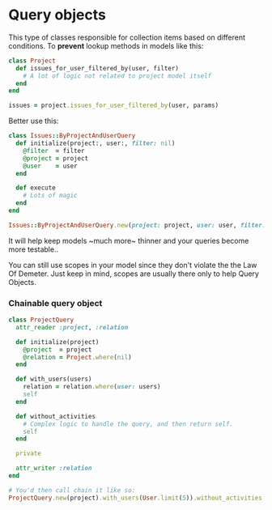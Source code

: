 # Query objects

This type of classes responsible for collection items based on different
conditions. To **prevent** lookup methods in models like this:

```ruby
class Project
  def issues_for_user_filtered_by(user, filter)
    # A lot of logic not related to project model itself
  end
end

issues = project.issues_for_user_filtered_by(user, params)
```

Better use this:

```ruby
class Issues::ByProjectAndUserQuery
  def initialize(project:, user:, filter: nil)
    @filter  = filter
    @project = project
    @user    = user
  end

  def execute
    # Lots of magic
  end
end

Issues::ByProjectAndUserQuery.new(project: project, user: user, filter: filter)
```
It will help keep models ~much more~ thinner and your queries become more
testable..

You can still use scopes in your model since they don't violate the the Law Of
Demeter. Just keep in mind, scopes are usually there only to help Query Objects.

### Chainable query object

```ruby
class ProjectQuery
  attr_reader :project, :relation

  def initialize(project)
    @project  = project
    @relation = Project.where(nil)
  end

  def with_users(users)
    relation = relation.where(user: users)
    self
  end

  def without_activities
    # Complex logic to handle the query, and then return self.
    self
  end

  private

  attr_writer :relation
end

# You'd then call chain it like so:
ProjectQuery.new(project).with_users(User.limit(5)).without_activities.relation
```
